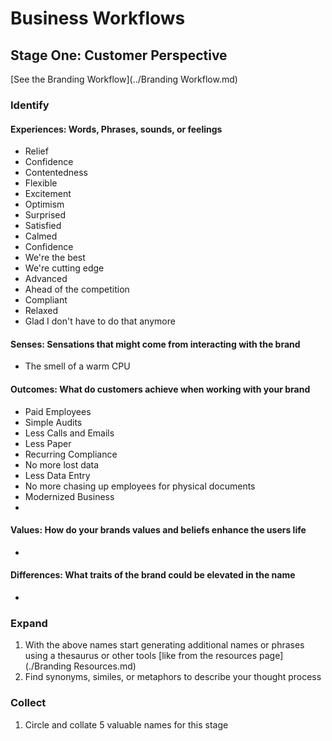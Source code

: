 # Business Workflows

## Stage One: Customer Perspective

[See the Branding Workflow](../Branding Workflow.md)

### Identify

#### Experiences: Words, Phrases, sounds, or feelings

* Relief
* Confidence
* Contentedness
* Flexible
* Excitement
* Optimism
* Surprised
* Satisfied
* Calmed
* Confidence
* We're the best
* We're cutting edge
* Advanced
* Ahead of the competition
* Compliant
* Relaxed
* Glad I don't have to do that anymore

#### Senses: Sensations that might come from interacting with the brand

* The smell of a warm CPU

#### Outcomes: What do customers achieve when working with your brand

* Paid Employees
* Simple Audits
* Less Calls and Emails
* Less Paper
* Recurring Compliance
* No more lost data
* Less Data Entry
* No more chasing up employees for physical documents
* Modernized Business
* 

#### Values: How do your brands values and beliefs enhance the users life

*

#### Differences: What traits of the brand could be elevated in the name

*

### Expand

1. With the above names start generating additional names or phrases using a thesaurus or other tools [like from the resources page](./Branding Resources.md)
1. Find synonyms, similes, or metaphors to describe your thought process

### Collect

1. Circle and collate 5 valuable names for this stage
